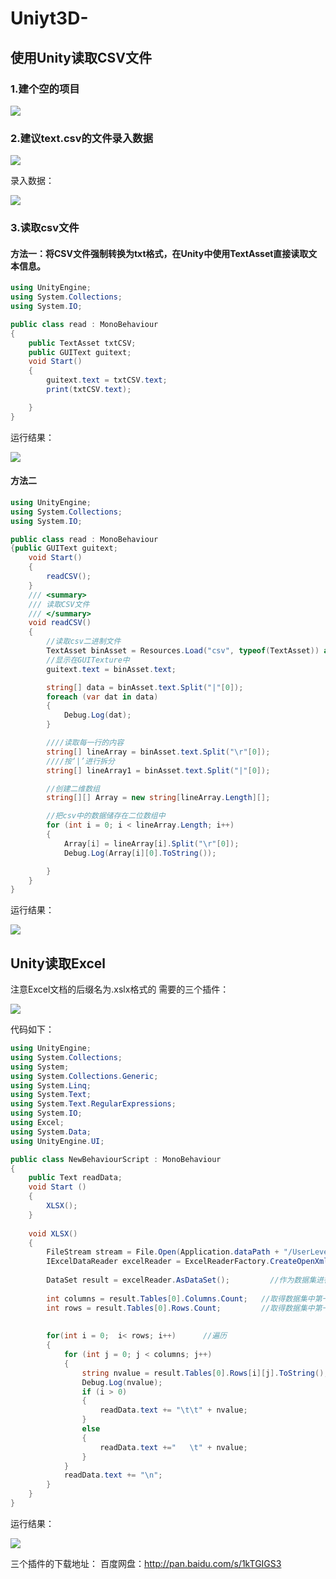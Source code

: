 # Uniyt3D-

## 使用Unity读取CSV文件

### 1.建个空的项目

![](http://images.cnitblog.com/blog2015/506960/201505/110955218927902.png)

### 2.建议text.csv的文件录入数据

![](http://images.cnitblog.com/blog2015/506960/201505/111203366732336.png)

录入数据：

![](http://images.cnitblog.com/blog2015/506960/201505/111432045327369.png)

### 3.读取csv文件

#### 方法一：将CSV文件强制转换为txt格式，在Unity中使用TextAsset直接读取文本信息。

```c#
using UnityEngine;
using System.Collections;
using System.IO;

public class read : MonoBehaviour
{
    public TextAsset txtCSV;
    public GUIText guitext;
    void Start()
    {
        guitext.text = txtCSV.text;
        print(txtCSV.text);

    }
}
```
运行结果：

![](http://images.cnitblog.com/blog2015/506960/201505/111529400957941.png)

#### 方法二

```c#
using UnityEngine;
using System.Collections;
using System.IO;

public class read : MonoBehaviour
{public GUIText guitext;
    void Start()
    {
        readCSV();
    }
    /// <summary>
    /// 读取CSV文件
    /// </summary>
    void readCSV()
    {
        //读取csv二进制文件
        TextAsset binAsset = Resources.Load("csv", typeof(TextAsset)) as TextAsset;
        //显示在GUITexture中
        guitext.text = binAsset.text;

        string[] data = binAsset.text.Split("|"[0]);
        foreach (var dat in data)
        {
            Debug.Log(dat);
        }

        ////读取每一行的内容
        string[] lineArray = binAsset.text.Split("\r"[0]);
        ////按‘|’进行拆分
        string[] lineArray1 = binAsset.text.Split("|"[0]);

        //创建二维数组
        string[][] Array = new string[lineArray.Length][];

        //把csv中的数据储存在二位数组中
        for (int i = 0; i < lineArray.Length; i++)
        {
            Array[i] = lineArray[i].Split("\r"[0]);
            Debug.Log(Array[i][0].ToString());

        }
    }
}
```

运行结果：

![](http://images.cnitblog.com/blog2015/506960/201505/111550159236422.png)

## Unity读取Excel

注意Excel文档的后缀名为.xslx格式的
需要的三个插件：

![](http://images.cnitblog.com/blog2015/506960/201505/111614482827642.png)

代码如下：
```c#
using UnityEngine;
using System.Collections;
using System;
using System.Collections.Generic;
using System.Linq;
using System.Text;
using System.Text.RegularExpressions;
using System.IO;
using Excel;
using System.Data;
using UnityEngine.UI;

public class NewBehaviourScript : MonoBehaviour 
{
    public Text readData;
    void Start () 
    {        
        XLSX();
    }
    
    void XLSX()
    {
        FileStream stream = File.Open(Application.dataPath + "/UserLevel.xlsx", FileMode.Open, FileAccess.Read);//打开Excel文档
        IExcelDataReader excelReader = ExcelReaderFactory.CreateOpenXmlReader(stream);
    
        DataSet result = excelReader.AsDataSet();         //作为数据集进行存储
    
        int columns = result.Tables[0].Columns.Count;   //取得数据集中第一张表格的列的数目
        int rows = result.Tables[0].Rows.Count;         //取得数据集中第一张表格的行的数目
        
        
        for(int i = 0;  i< rows; i++)      //遍历
        {
            for (int j = 0; j < columns; j++)
            {
                string nvalue = result.Tables[0].Rows[i][j].ToString();    //直接对行列操作:
                Debug.Log(nvalue);
                if (i > 0)
                {
                    readData.text += "\t\t" + nvalue;
                }
                else
                {
                    readData.text +="   \t" + nvalue;                    
                }
            }
            readData.text += "\n";
        }    
    }
}
```

运行结果：

![](http://images.cnitblog.com/blog2015/506960/201505/111613104851986.jpg)

三个插件的下载地址：
百度网盘：http://pan.baidu.com/s/1kTGIGS3












